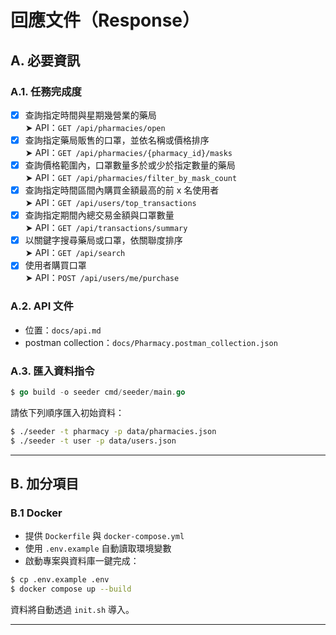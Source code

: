 # 回應文件（Response）

## A. 必要資訊

### A.1. 任務完成度

- [x] 查詢指定時間與星期幾營業的藥局  
       ➤ API：`GET /api/pharmacies/open`
- [x] 查詢指定藥局販售的口罩，並依名稱或價格排序  
       ➤ API：`GET /api/pharmacies/{pharmacy_id}/masks`
- [x] 查詢價格範圍內，口罩數量多於或少於指定數量的藥局  
       ➤ API：`GET /api/pharmacies/filter_by_mask_count`
- [x] 查詢指定時間區間內購買金額最高的前 x 名使用者  
       ➤ API：`GET /api/users/top_transactions`
- [x] 查詢指定期間內總交易金額與口罩數量  
       ➤ API：`GET /api/transactions/summary`
- [x] 以關鍵字搜尋藥局或口罩，依關聯度排序  
       ➤ API：`GET /api/search`
- [x] 使用者購買口罩  
       ➤ API：`POST /api/users/me/purchase`

### A.2. API 文件

- 位置：`docs/api.md`
- postman collection：`docs/Pharmacy.postman_collection.json`

### A.3. 匯入資料指令

```go
$ go build -o seeder cmd/seeder/main.go
```
請依下列順序匯入初始資料：
```bash
$ ./seeder -t pharmacy -p data/pharmacies.json
$ ./seeder -t user -p data/users.json
```

---

## B. 加分項目
### B.1 Docker

- 提供 `Dockerfile` 與 `docker-compose.yml`
- 使用 `.env.example` 自動讀取環境變數
- 啟動專案與資料庫一鍵完成：

```bash
$ cp .env.example .env
$ docker compose up --build 

```

資料將自動透過 `init.sh` 導入。

---
